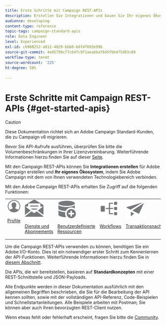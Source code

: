 ```yaml
---
title: Erste Schritte mit Campaign REST-APIs
description: Erstellen Sie Integrationen und bauen Sie Ihr eigenes Ökosystem, indem Sie Campaign mit einer Reihe von Technologien verbinden.
audience: developing
content-type: reference
topic-tags: campaign-standard-apis
role: Data Engineer
level: Experienced
exl-id: c6968252-a012-4029-bbb8-66f4f693e99b
source-git-commit: 4ed5799c77c647c9f1aeabba7645fbb475d03c09
workflow-type: tm+mt
source-wordcount: '225'
ht-degree: 50%

---
```


# Erste Schritte mit Campaign REST-APIs {#get-started-apis}

>[!CAUTION]
>
>Diese Dokumentation richtet sich an Adobe Campaign Standard-Kunden, die zu Campaign v8 migrieren.
>
>Bevor Sie API-Aufrufe ausführen, überprüfen Sie bitte die Volumenbeschränkungen in Ihrer Lizenzvereinbarung. Weiterführende Informationen hierzu finden Sie auf dieser [Seite](https://helpx.adobe.com/de/legal/product-descriptions/campaign-standard.html#ITInfrastructureResourcesbyActiveProfilesTiers).

Mit den Campaign REST-APIs können Sie **Integrationen erstellen** für Adobe Campaign erstellen und **Ihr eigenes Ökosystem**, indem Sie Adobe Campaign mit dem von Ihnen verwendeten Technologiebereich verbinden.

Mit den Adobe Campaign REST-APIs erhalten Sie Zugriff auf die folgenden Funktionen:

<table><tr>
 <td valign="top"><a href="retrieving-profiles.md"><img width="60px" alt="Bedingungen" src="assets/icon_profile.svg"/></a><p><a href="retrieving-profiles.md">Profile</a></p></td>
<td valign="top"><a href="creating-a-service.md"><img width="60px" alt="Bedingungen" src="assets/icon_services.svg"/></a><p><a href="creating-a-service.md">Dienste und Abonnements</a></p></td>
<td valign="top"><a href="interacting-with-custom-resources.md"><img width="60px" alt="Bedingungen" src="assets/icon_customresources.svg"/></a><p><a href="interacting-with-custom-resources.md">Benutzerdefinierte Ressourcen</a></p></td>
<td valign="top"><a href="controlling-a-workflow.md"><img width="60px" alt="Bedingungen" src="assets/icon_workflows.svg"/></a><p><a href="controlling-a-workflow.md">Workflows</a></p></td>
<td valign="top"><a href="managing-transactional-messages.md"><img width="60px" alt="Bedingungen" src="assets/icon_transactionalmessage.svg"/></a><p><a href="managing-transactional-messages.md">Transaktionsnachrichten</a></p></td>
</tr></table>

Um die Campaign REST-APIs verwenden zu können, benötigen Sie ein Adobe I/O-Konto. Dies ist ein notwendiger erster Schritt zum Kennenlernen der API-Funktionen.
Weiterführende Informationen hierzu finden Sie in [diesem Abschnitt](setting-up-api-access.md).

Die APIs, die wir bereitstellen, basieren auf **Standardkonzepten** mit einer REST-Schnittstelle und JSON-Payloads.

Alle Endpunkte werden in dieser Dokumentation ausführlich mit den allgemeinen Begriffen beschrieben, die Sie für die Bearbeitung der API kennen sollten, sowie mit der vollständigen API-Referenz, Code-Beispielen und Schnellstartanleitungen. Alle Beispiele arbeiten mit Postman; Sie können aber auch Ihren bevorzugten REST-Client nutzen.

Wenn etwas fehlt oder fehlerhaft erscheint, fragen Sie bitte die [Community](https://experienceleaguecommunities.adobe.com/t5/adobe-campaign-standard/ct-p/adobe-campaign-standard-community).
